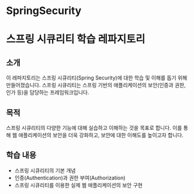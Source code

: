 # SpringSecurity

# 스프링 시큐리티 학습 레파지토리

## 소개
이 레파지토리는 스프링 시큐리티(Spring Security)에 대한 학습 및 이해를 돕기 위해 만들어졌습니다. 스프링 시큐리티는 스프링 기반의 애플리케이션의 보안(인증과 권한, 인가 등)을 담당하는 프레임워크입니다.

## 목적
스프링 시큐리티의 다양한 기능에 대해 실습하고 이해하는 것을 목표로 합니다. 이를 통해 웹 애플리케이션의 보안을 더욱 강화하고, 보안에 대한 이해도를 높이고자 합니다.

## 학습 내용
- 스프링 시큐리티의 기본 개념
- 인증(Authentication)과 권한 부여(Authorization)
- 스프링 시큐리티를 이용한 실제 웹 애플리케이션의 보안 구현

